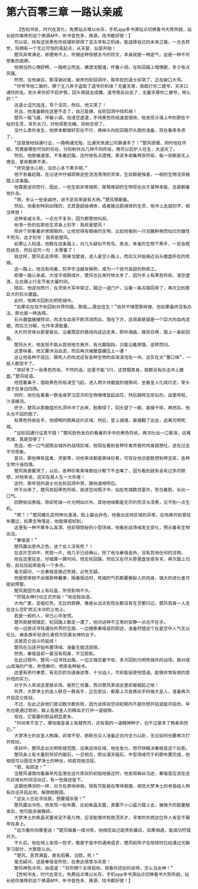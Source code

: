 # 第六百零三章 一路认亲戚
        【告知书友，时代在变化，免费站点难以长存，手机app多书源站点切换看书大势所趋，站长给你推荐的这个换源APP，听书音色多、换源、找书都好使！】
       可以说，持有这张黑色符纸堪称获得了亘古罕有之机缘，能选择自己的未来之路，一旦去转世，将拥有一个无比可怕的高起点，从天婴、仙婴开始！
       楚风非常满足，即便用不上，怀揣这种惊撼古今的符文，本身就是一种底气，这是一种不可想象的底牌。
       他相当的心情舒畅，一路绝尘而去，横渡戈壁滩，哼着小调，在轮回路上唱情歌，多少有点风骚。
       然而，在他身后，那深渊对面，彼岸的轮回洞中，那年轻的道士却哭了，正在破口大骂。
       “你爷爷他二舅的，哪个王八羔子盗取了道爷的机缘？无量天尊，我殴打你二姥爷，天天口诵你的名，到头来你却不庇护我，回头我就去成魔，道爷我反出去了，无量天尊你二舅爷，特么的！”
       这道士诅咒连连，骂个没完，然后，他又哭了！
       并且，他准备赖在这里不走了，自己踅摸，在轮回洞中找机缘！
       楚风一路飞遁，哼着小调，他凌空虚渡，手持黑色符纸速度很快，他发现沙漠上中的那些干枯的生灵，背负长刀，对他视若无睹，将他忽视了。
       没什么意外发生，他原本都做好实在不行、再掉头向轮回路尽头跑的准备，现在看来多虑了。
       “这就是地狱通行证，一路畅通无阻，比通天快递公司靠谱多了！”楚风感慨，同时他在怀疑，究竟是哪些可怕的存在，分别制作出几种不同符纸，竟可以庇护人往生，太逆天了。
       然后，他放缓速度，不急着赶路，这时他有点遗憾，真该多收集两张符纸，每一张都是无上瑰宝，拿命都换不来。
       “终究是太心软，没忍心多下黑手啊。”
       他不急着赶路，在沿途中仔细观察这些浩浩荡荡的灵体，生前都是强者，一般的生物没资格踏上这条路。
       他算是逆向而行，因此，一些生前非常强势、桀骜难驯的生物现在出于某种本能，总是朝着他扑击。
       “嗯，多认一些亲戚吧，说不定将来就有大用。”楚风琢磨着。
       然后，他看到特别凶残的，尤其是超级魂体，或者接近超魂体的生灵，他冲上去就刻字，相当奔放！
       这种亲戚关系，一点也不复杂，因为都管他叫叔。
       他清一色的在那些生灵身上刻字：我叔是楚风！
       除非个别看着非常顺眼的，让他觉得有眼缘的生物，比如他看到一只羽翼鲜艳而灿烂的雌性不死鸟，这才刻写：我哥是楚风。
       如果让人知道，他敢在这条路上，对几头疑似不死鸟、真龙、朱雀的生物下黑手，一定会瞠目结舌，然后诅咒一句：太孽畜了！
       就这样，楚风走走停停，脱离戈壁滩，进入星空小路上，而后又开始接近石头磨盘所在的死城。
       这一路上，他没有闲着，刻字手法越发娴熟，成为一个技巧高超的熟练工。
       即便一路认亲戚，大侄子成群成片，楚风也比来时快太多了，因为手上有黑色符纸，凌空虚渡，比在路上行走节省大量时间。
       随后，他逆向而行，在灵体大军中穿过，踏过一道门户，沿着一条古路回来了，再次见到那巨大的石头磨盘。
       此时，他再次回到光明死城中。
       “如果实在找不到回到外界的路，那我……便去往生！”他并不情愿那样做，但如果最终没有办法，那也是一种选择。
       石头磨盘缓缓转动，肉泥与血液不断流淌而出，落在下方，这简直是就是一个巨大的血肉泥塘，而后又分解，化作本源能量。
       大片的灵体从那里冒出，沿着既定的路径向这边走来，聆听魂曲，接受召唤，踏上一条轮回路。
       楚风头大，他发现不能从其他地方离开，有光幕阻挡，只能沿着原路，逆转而归。
       这意味着，他又要沐浴血泥，而后再次被磨盘碾压上一遭！
       这让他各种不适应，跟死人的肉泥还有各种生物的血液浸泡在一块，这实在太“重口味”，一般人都受不了。
       “幸好多了一张黑色符纸，不然的话，这里不能飞行，还禁锢真身，我都没有办法冲上磨盘。”楚风轻语。
       他捏着鼻子，借助黑色符纸凌空飞起，进入两大块磨盘的缝隙间，坐看圣人化成烂泥，骨头渣子在身边四溅。
       同时，他也在看着一群金身罗汉层次的生物噗噗冒起血花，然后跟榨豆浆似的，血里呼啦，汁液横流。
       终于，楚风从那磨盘的孔洞中冲了出来，脸都绿了，回头望了一眼，直接干呕，再然后，他头也不回的跑了。
       有黑色符纸在手，他顺畅的脱离这片区域，然后，登上城墙，直接翻了出去，逃离光明死城。
       “这轮回通行证真不错！”楚风脸色发白的看着的手中的黑色符纸，再次吐出一口胃液，远离死城，真是受够了！
       而且，他一口气就跑出城外的战场区域，他现在看到各种珍禽奇兽的肉身就想吐，这在过去不可想象。
       昔日，那些稀有猛禽、灵兽等，对他来说都是美味珍肴，可现在他总能联想到榨豆浆，各种生物汁液四溅。
       楚风简直要哭了，以后，各种珍肴美味都估计都下不去嘴了，因为看到就有会有过多的联想，对他来说，这实在是人生一大伤害！
       这时，那年轻的道士也在轮回洞中哭，跟他遥相呼应。
       终于出来了，楚风收起黑色符纸，装进空间瓶子中，站在死城数百里外，苍白着脸，长出一口气。
       四野依旧黑暗，除却死城一片光明灿烂外，其他地域都是无尽的荒凉与漆黑，见不到一点生机。
       “嗯？！”楚风瞳孔突然神光湛湛，脸上露出异色，他看出这块区域的异常，在他离开前曾经布置过，如果生物落足，他能够感知到。
       这里有一种不算多么高深、但却很隐秘的小型场域，他看到这场域发生变化，预示着有生物出没。
       “秦珞音！”
       楚风露出意外之色，这个女人没有死？！
       在这片空间中，死寂一片，他几乎已经确认，除了他与秦珞音外，没有其他任何的活物。
       他在这里驻足，仔细算一算时间，他走轮回路，然后又在尽头那里盘坐很多天，再次踏上归程，前后加起来能有一个多月。
       毫无疑问，一旦秦珞音接近死城，必死无疑。
       但是想来她不会做那种蠢事，隔着很远时，死城的气机都要撕裂人的肉身，强大的进化者可提前预警。
       楚风是因为身上有石盒，所受影响不大。
       “狩猎女神行动正式开始！”他这般自语。
       大地广袤，呈暗红色，无比的寂静，像是从远古到现在都没有生灵繁衍过，楚风孤身一人走在这么空旷而又冰冷的土地上。
       若是一般的人，早已心中发慌。
       楚风倒是很镇定，轮回路上都走一遭了，他对这种不正常的安静一点也不在乎。
       他一边尝试寻找通向外界的生路，一边搜索秦珞音的踪迹，准备狩猎这个在星空中人气无以伦比、被各族年轻进化者视为完美女神的女子。
       这是昆仑战斗的延续！
       楚风在沿途开始布置场域，准备生擒活捉她。
       然而，秦珞音却一直没有现身，不见踪影。
       在此过程中，楚风一边寻找出路，一边又强忍着干呕，多次回到光明死城外的战场，面对成山成海的尸体，参悟拳印、修炼各种秘术。
       这里有绝代拳意、有无匹的剑道痕迹等，十分迫人，可却能促使他悟道，能够非常有效的提升他的实力。
       对于外人来说这里是杀场、是死亡坟墓，而对楚风来说这里却是崛起之地！
       外界，大梦净土的圣人联合一群高手，正在密议，都是上次各族出手的强大圣人，准备再次开启昆仑炼狱。
       不过，在此之前他们尝试数次都失败，因为这炼狱空间短期内不是你想开启就能开启的，早先也是通过祭祀，献上各族圣人的精血才打开一道缝隙。
       现在，它需要的祭品明显更多。
       “时间来不及了，哪怕珞音身上有替死符，还有我的一道精神种子，也不过是多了两条命而已。”
       大梦净土的女圣人焦躁，异常不安，她联合众人准备近日内全力以赴，无论如何也要再次打开炼狱。
       炼狱中，楚风走出光明死城范围，远离这块区域，他在发力，想尽快解决秦珞音这个后患。
       楚风身上有大量刻写好的磁石，一旦相见，祭出漫天磁石，中型场域可于刹那布置完成，他相信可以困住大梦净土的神女，彻底将她活捉。
       “嗯，有踪迹！”
       当楚风谨慎向着最早先坠落在这片炼狱的初始地接近时，他发现蛛丝马迹，秦珞音应该在这片区域长时间活动过，有一些痕迹留下。
       这跟他猜测的一样，对方在原地徘徊，很有可能是在等待救援，相信大梦净土的老祖级人物有办法开启此地，解救她脱困。
       “这女人也在寻找我，想要猎杀我！”
       楚风露出冷色，他发现一些布置，比如紫晶天雷，真要不小心猛力踏上去，被强大的能量触发后，他可能会被轰碎。
       大梦净土的紫晶天雷肯定不是凡物，应该能够炸死绝顶天才，寻常的东西这位传人肯定不屑带在身上。
       “这次看你向哪里逃！”楚风噙着一缕冷笑，他相信自己能笑到最后，如果相遇，能成功狩猎对方。
       不久后，他在地上发现一些字，都是宇宙中的通用语言，楚风前阵子在地球时已经通过光脑学习部分，大致能认出。
       “楚风，恶贯满盈，臭名昭著，当戮，死！”
       毫无疑问，这是秦珞音所些，在表达恨意与杀意！
       楚风神色冷冽，自语道：“将你捆个五体投地，我看你还如何自恃，怎么当女神！”
       【告知书友，时代在变化，免费站点难以长存，手机app多书源站点切换看书大势所趋，站长给你推荐的这个换源APP，听书音色多、换源、找书都好使！】